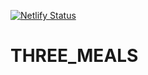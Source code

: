 [![Netlify Status](https://api.netlify.com/api/v1/badges/3252a854-fafb-45f7-be3a-9f31fe900857/deploy-status)](https://app.netlify.com/sites/elastic-mcclintock-11326f/deploys)

# THREE_MEALS
